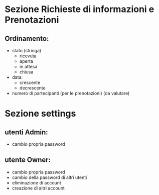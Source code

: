 # Sezione Richieste di informazioni e Prenotazioni

## Ordinamento:

- stato (stringa)
  - ricevuta
  - aperta
  - in attesa
  - chiusa
- data:
  - crescente
  - decrescente
- numero di partecipanti (per le prenotazioni) (da valutare)

# Sezione settings

## utenti Admin:

- cambio propria password

## utente Owner:

- cambio propria password
- cambio della password di altri utenti
- eliminazione di account
- creazione di altri account
